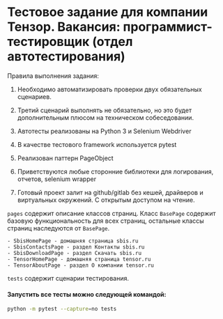 # Тестовое задание для компании Тензор. Вакансия: программист-тестировщик (отдел автотестирования)

Правила выполнения задания:

  1. Необходимо автоматизировать проверки двух обязательных
  сценариев.
  
  2. Третий сценарий выполнять не обязательно, но это будет
  дополнительным плюсом на техническом собеседовании.
  
  3. Автотесты реализованы на Python 3 и Selenium Webdriver
  
  4. В качестве тестового framework используется pytest
  
  5. Реализован паттерн PageObject
     
  6. Приветствуются любые сторонние библиотеки для логирования,
  отчетов, selenium wrapper

  7. Готовый проект залит на github/gitlab без кешей, драйверов и
  виртуальных окружений. С открытым доступом на чтение.

`pages` содержит описание классов страниц. Класс `BasePage` содержит базовую функциональность для всех страниц, остальные классы страниц наследуются от `BasePage`.

```
- SbisHomePage - домашняя страница sbis.ru
- SbisContactsPage - раздел Контакты sbis.ru
- SbisDownloadPage - раздел Скачать sbis.ru
- TensorHomePage - домашняя страница tensor.ru
- TensorAboutPage - раздел О компании tensor.ru
```

`tests` содержит сценарии тестирования.

#### Запустить все тесты можно следующей командой: 
```sh
python -m pytest --capture=no tests
```

